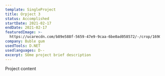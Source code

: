 ```yaml
---
template: SingleProject
title: Orpject 3
status: Accomplished
startDate: 2021-02-17
endDate: 2021-02-17
featuredImage: >-
  https://ucarecdn.com/b89e588f-5659-47e9-9caa-6be0ad058572/-/crop/1690x1728/0,638/-/preview/
company: Buble gum
usedTools: D.NET
usedlanguages: D--
excerpt: SOme project brief description
---
```

Project content